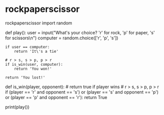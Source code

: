 # rockpaperscissor
rockpaperscissor
import random

def play():
    user = input("What's your choice? 'r' for rock, 'p' for paper, 's' for scissors\n")
    computer = random.choice(['r', 'p', 's'])

    if user == computer:
        return 'It\'s a tie'

    # r > s, s > p, p > r
    if is_win(user, computer):
        return 'You won!'

    return 'You lost!'

def is_win(player, opponent):
    # return true if player wins
    # r > s, s > p, p > r
    if (player == 'r' and opponent == 's') or (player == 's' and opponent == 'p') \
        or (player == 'p' and opponent == 'r'):
        return True

print(play())
